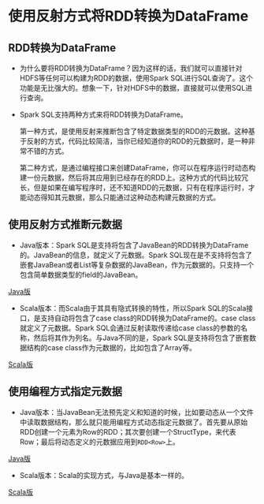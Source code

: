 # 使用反射方式将RDD转换为DataFrame

## RDD转换为DataFrame

- 为什么要将RDD转换为DataFrame？因为这样的话，我们就可以直接针对HDFS等任何可以构建为RDD的数据，使用Spark SQL进行SQL查询了。这个功能是无比强大的。想象一下，针对HDFS中的数据，直接就可以使用SQL进行查询。

- Spark SQL支持两种方式来将RDD转换为DataFrame。

  第一种方式，是使用反射来推断包含了特定数据类型的RDD的元数据。这种基于反射的方式，代码比较简洁，当你已经知道你的RDD的元数据时，是一种非常不错的方式。

  第二种方式，是通过编程接口来创建DataFrame，你可以在程序运行时动态构建一份元数据，然后将其应用到已经存在的RDD上。这种方式的代码比较冗长，但是如果在编写程序时，还不知道RDD的元数据，只有在程序运行时，才能动态得知其元数据，那么只能通过这种动态构建元数据的方式。

## 使用反射方式推断元数据

- Java版本：Spark SQL是支持将包含了JavaBean的RDD转换为DataFrame的。JavaBean的信息，就定义了元数据。Spark SQL现在是不支持将包含了嵌套JavaBean或者List等复杂数据的JavaBean，作为元数据的。只支持一个包含简单数据类型的field的JavaBean。

[Java版](src/java/RDD2DataFrameReflection.java)

- Scala版本：而Scala由于其具有隐式转换的特性，所以Spark SQL的Scala接口，是支持自动将包含了case class的RDD转换为DataFrame的。case class就定义了元数据。Spark SQL会通过反射读取传递给case class的参数的名称，然后将其作为列名。与Java不同的是，Spark SQL是支持将包含了嵌套数据结构的case class作为元数据的，比如包含了Array等。

[Scala版](src/scala/RDD2DataFrameReflection.scala)

## 使用编程方式指定元数据

- Java版本：当JavaBean无法预先定义和知道的时候，比如要动态从一个文件中读取数据结构，那么就只能用编程方式动态指定元数据了。首先要从原始RDD创建一个元素为Row的RDD；其次要创建一个StructType，来代表Row；最后将动态定义的元数据应用到`RDD<Row>`上。

[Java版](src/java/RDD2DataFrameProgrammatically.java)

- Scala版本：Scala的实现方式，与Java是基本一样的。

[Scala版](src/scala/RDD2DataFrameProgrammatically.scala)